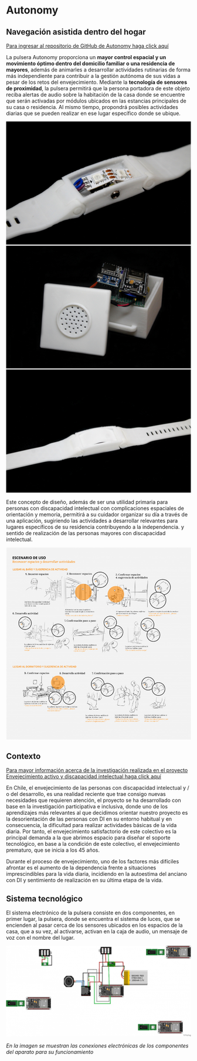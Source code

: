 # Autonomy
## Navegación asistida dentro del hogar

[Para ingresar al repositorio de GitHub de Autonomy haga click aquí](https://github.com/accesibilidad-inclusion/autonomy)

La pulsera Autonomy proporciona un **mayor control espacial y un movimiento óptimo dentro del domicilio familiar o una residencia de mayores**, además de animarles a desarrollar actividades rutinarias de forma más independiente para contribuir a la gestión autónoma de sus vidas a pesar de los retos del envejecimiento. Mediante la **tecnología de sensores de proximidad**, la pulsera permitirá que la persona portadora de este objeto reciba alertas de audio sobre la habitación de la casa donde se encuentre que serán activadas por módulos ubicados en las estancias principales de su casa o residencia. Al mismo tiempo, propondrá posibles actividades diarias que se pueden realizar en ese lugar específico donde se ubique.

![Pulsera Autonomy](img/autonomy1.jpg)
![Pulsera Autonomy](img/autonomy2.jpg)
![Pulsera Autonomy](img/autonomy3.jpg)

Este concepto de diseño, además de ser una utilidad primaria para personas con discapacidad intelectual con complicaciones espaciales de orientación y memoria, permitirá a su cuidador organizar su día a través de una aplicación, sugiriendo las actividades a desarrollar relevantes para lugares específicos de su residencia contribuyendo a la independencia. y sentido de realización de las personas mayores con discapacidad intelectual.

![Escenario de uso](img/escenariodeuso_autonomy.jpg)

## Contexto

[Para mayor información acerca de la investigación realizada en el proyecto Envejecimiento activo y discapacidad intelectual haga click aquí](https://wiki.ead.pucv.cl/Proyecto_Envejecimiento_activo_y_discapacidad_intelectual_2020#Autonomy.2Cpulsera_guiadora)

En Chile, el envejecimiento de las personas con discapacidad intelectual y / o del desarrollo, es una realidad reciente que trae consigo nuevas necesidades que requieren atención, el proyecto se ha desarrollado con base en la investigación participativa e inclusiva, donde uno de los aprendizajes más relevantes al que decidimos orientar nuestro proyecto es la desorientación de las personas con DI en su entorno habitual y en consecuencia, la dificultad para realizar actividades básicas de la vida diaria. Por tanto, el envejecimiento satisfactorio de este colectivo es la principal demanda a la que abrimos espacio para diseñar el soporte tecnológico, en base a la condición de este colectivo, el envejecimiento prematuro, que se inicia a los 45 años. 

Durante el proceso de envejecimiento, uno de los factores más difíciles afrontar es el aumento de la dependencia frente a situaciones imprescindibles para la vida diaria, incidiendo en la autoestima del anciano con DI y sentimiento de realización en su última etapa de la vida.

## Sistema tecnológico

El sistema electrónico de la pulsera consiste en dos componentes, en primer lugar, la pulsera, donde se encuentra el sistema de luces, que se encienden al pasar cerca de los sensores ubicados en los espacios de la casa, que a su vez, al activarse, activan en la caja de audio, un mensaje de voz con el nombre del lugar. 

![Sistema tecnológico](img/sistema_tecnologico.jpg)

*En la imagen se muestran las conexiones electrónicas de los componentes del aparato para su funcionamiento*












